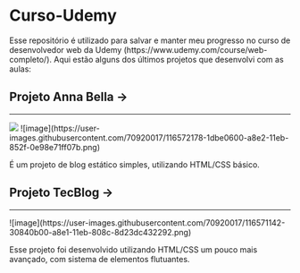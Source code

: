 <h1>Curso-Udemy</h1>

<p>Esse repositório é utilizado para salvar e manter meu progresso no curso de desenvolvedor web da Udemy (https://www.udemy.com/course/web-completo/).
Aqui estão alguns dos últimos projetos que desenvolvi com as aulas:</p>

<h2>Projeto Anna Bella -></h2>
<hr>
<img src=https://user-images.githubusercontent.com/70920017/116572178-1dbe0600-a8e2-11eb-852f-0e98e71ff07b.png>
![image](https://user-images.githubusercontent.com/70920017/116572178-1dbe0600-a8e2-11eb-852f-0e98e71ff07b.png)
<p>É um projeto de blog estático simples, utilizando HTML/CSS básico.</p>

<h2>Projeto TecBlog -></h2>
<hr>
![image](https://user-images.githubusercontent.com/70920017/116571142-30840b00-a8e1-11eb-808c-8d23dc432292.png)
<p>Esse projeto foi desenvolvido utilizando HTML/CSS um pouco mais avançado, com sistema de elementos flutuantes.</p>

